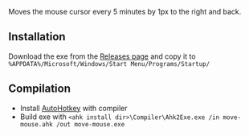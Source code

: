 Moves the mouse cursor every 5 minutes by 1px to the right and back.

## Installation
Download the exe from the [Releases page](https://github.com/matemoln/move-mouse/releases) and copy it to `%APPDATA%/Microsoft/Windows/Start Menu/Programs/Startup/`

## Compilation
- Install [AutoHotkey](https://www.autohotkey.com/download) with compiler
- Build exe with `<ahk install dir>\Compiler\Ahk2Exe.exe /in move-mouse.ahk /out move-mouse.exe`
